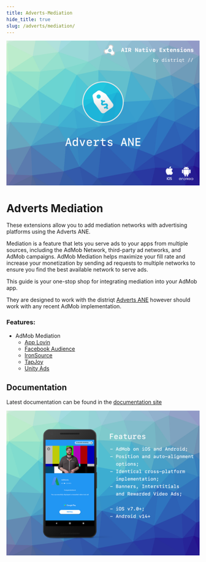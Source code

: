 ```yaml
---
title: Adverts-Mediation
hide_title: true
slug: /adverts/mediation/
---
```


![](images/hero.png)



# Adverts Mediation

These extensions allow you to add mediation networks with advertising platforms using the Adverts ANE.

Mediation is a feature that lets you serve ads to your apps from multiple sources, including the AdMob Network, third-party ad networks, and AdMob campaigns. AdMob Mediation helps maximize your fill rate and increase your monetization by sending ad requests to multiple networks to ensure you find the best available network to serve ads.

This guide is your one-stop shop for integrating mediation into your AdMob app.

They are designed to work with the distriqt [Adverts ANE](https://airnativeextensions.com/extension/com.distriqt.Adverts)
however should work with any recent AdMob implementation.



### Features:


- AdMob Mediation
    - [App Lovin](applovin)
    - [Facebook Audience](facebookaudience)
    - [IronSource](ironsource)
    - [TapJoy](tapjoy)
    - [Unity Ads](unityads)



## Documentation

Latest documentation can be found in the [documentation site](https://docs.airnativeextensions.com/docs/adverts/mediation/)


![](images/promo.png)

